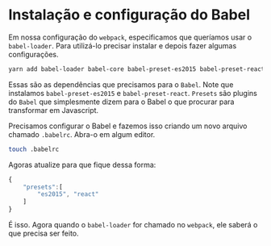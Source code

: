 # Instalação e configuração do Babel

Em nossa configuração do `webpack`, especificamos que queríamos usar o `babel-loader`. Para utilizá-lo precisar instalar e depois fazer algumas configurações.

```bash
yarn add babel-loader babel-core babel-preset-es2015 babel-preset-react --dev
```

Essas são as dependências que precisamos para o `Babel`. Note que instalamos `babel-preset-es2015` e `babel-preset-react`. `Presets` são plugins do `Babel` que simplesmente dizem para o Babel o que procurar para transformar em Javascript.

Precisamos configurar o Babel e fazemos isso criando um novo arquivo chamado `.babelrc`. Abra-o em algum editor.

```bash
touch .babelrc
```

Agoras atualize para que fique dessa forma:

```javascript
{
    "presets":[
        "es2015", "react"
    ]
}
```

É isso. Agora quando o `babel-loader` for chamado no `webpack`, ele saberá o que precisa ser feito.

